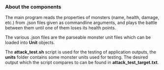 ### About the components

The main program reads the properties of monsters (name, health, damage, etc.) from .json files given as commandline arguments, and plays the battle between them until one of them loses its health points.

The various .json files are the parseable monster unit files which can be loaded into **Unit** objects.

The **attack_test.sh** script is used for the testing of application outputs, the **units** folder contains some monster units used for testing. The desired output which the script compares to can be found in **attack_test_target.txt**.
